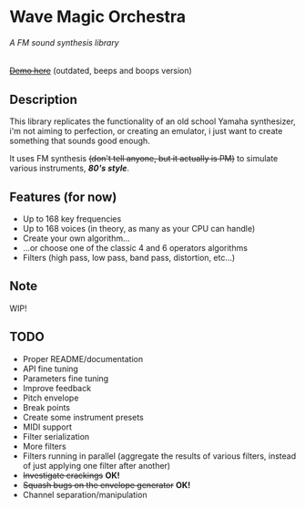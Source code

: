 # Wave Magic Orchestra
###### A FM sound synthesis library


[~~Demo here~~](https://github.com/jbatistareis/wmo-demo) (outdated, beeps and boops version)


## Description
This library replicates the functionality of an old school Yamaha synthesizer, i'm not aiming to perfection, or creating an emulator, i just want to create something that sounds good enough.

It uses FM synthesis ~~(don't tell anyone, but it actually is PM)~~ to simulate various instruments, ***80's style***.


## Features (for now) 
* Up to 168 key frequencies
* Up to 168 voices (in theory, as many as your CPU can handle)
* Create your own algorithm...
* ...or choose one of the classic 4 and 6 operators algorithms
* Filters (high pass, low pass, band pass, distortion, etc...)


## Note
WIP!


## TODO
* Proper README/documentation
* API fine tuning
* Parameters fine tuning
* Improve feedback
* Pitch envelope
* Break points
* Create some instrument presets
* MIDI support
* Filter serialization
* More filters
* Filters running in parallel (aggregate the results of various filters, instead of just applying one filter after another)
* ~~Investigate crackings~~ **OK!**
* ~~Squash bugs on the envelope generator~~ **OK!**
* Channel separation/manipulation